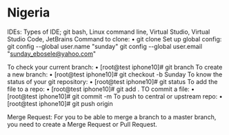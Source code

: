 # Nigeria

IDEs: 
Types of IDE; git bash, Linux command line, Virtual Studio, Virtual Studio Code, JetBrains
Command to clone:
•	git clone <repoURL>
Set up global config:
git config --global user.name "sunday"
git config --global user.email "sunday_ebosele@yahoo.com"

To check your current branch:
•	[root@test iphone10]# git branch
To create a new branch:
•	[root@test iphone10]# git checkout -b Sunday
To know the status of your git repository:
•	[root@test iphone10]# git status
To add the file to a repo:
•	[root@test iphone10]# git add .
TO commit a file:
•	[root@test iphone10]# git commit -m <commit message>
To push to central or upstream repo:
•	[root@test iphone10]# git push origin <BranchName>

Merge Request:
For you to be able to merge a branch to a master branch, you need to create a Merge Request or Pull Request.
